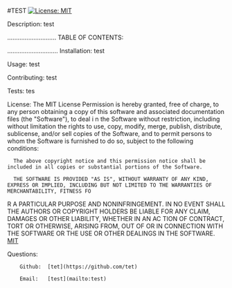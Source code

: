 #TEST  [![License: MIT](https://img.shields.io/badge/License-MIT-yellow.svg)](https://opensource.org/licenses/MIT)

Description:  test


............................
                                TABLE OF CONTENTS:

.............................
Installation:    test

Usage:  test

Contributing:  test

Tests:  tes

License:  The MIT License
        Permission is hereby granted, free of charge, to any person obtaining a copy of this software and associated documentation files (the "Software"), to deal i
n the Software without restriction, including without limitation the rights to use, copy, modify, merge, publish, distribute, sublicense, and/or sell copies of the 
Software, and to permit persons to whom the Software is furnished to do so, subject to the following conditions:

      The above copyright notice and this permission notice shall be included in all copies or substantial portions of the Software.

      THE SOFTWARE IS PROVIDED "AS IS", WITHOUT WARRANTY OF ANY KIND, EXPRESS OR IMPLIED, INCLUDING BUT NOT LIMITED TO THE WARRANTIES OF MERCHANTABILITY, FITNESS FO
R A PARTICULAR PURPOSE AND NONINFRINGEMENT. IN NO EVENT SHALL THE AUTHORS OR COPYRIGHT HOLDERS BE LIABLE FOR ANY CLAIM, DAMAGES OR OTHER LIABILITY, WHETHER IN AN AC
TION OF CONTRACT, TORT OR OTHERWISE, ARISING FROM, OUT OF OR IN CONNECTION WITH THE SOFTWARE OR THE USE OR OTHER DEALINGS IN THE SOFTWARE.
        [MIT](https://opensource.org/licenses/MIT)

Questions:

        Github:  [tet](https://github.com/tet)

        Email:   [test](mailto:test)

